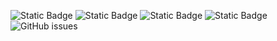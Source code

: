 ![Static Badge](https://img.shields.io/badge/blacklists-60-000000) ![Static Badge](https://img.shields.io/badge/blacklisted-2647966-cc0000) ![Static Badge](https://img.shields.io/badge/whitelisted-2244-00CC00) ![Static Badge](https://img.shields.io/badge/streaming_blacklist-28107-000000) ![GitHub issues](https://img.shields.io/github/issues/fabriziosalmi/blacklists)
